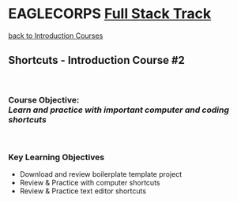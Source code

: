 # **EAGLECORPS** [Full Stack Track](../../README.md)
[back to Introduction Courses](/course/introduction.md)
## Shortcuts - Introduction Course #2
<br />

### Course Objective: <br/><em><b>Learn and practice with important computer and coding shortcuts</b></em>
<br/>

### Key Learning Objectives
<ul>
    <li>Download and review boilerplate template project</li>
    <li>Review & Practice with computer shortcuts</li>
    <li>Review & Practice text editor shortcuts</li>
</ul>